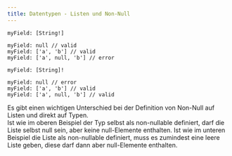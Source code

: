 ```yaml
---
title: Datentypen - Listen und Non-Null
---
```


```
myField: [String!]

myField: null // valid
myField: ['a', 'b'] // valid
myField: ['a', null, 'b'] // error
```

```
myField: [String]!

myField: null // error
myField: ['a', 'b'] // valid
myField: ['a', null, 'b'] // valid
```

Es gibt einen wichtigen Unterschied bei der Definition von Non-Null auf Listen und direkt auf Typen.<br>
Ist wie im oberen Beispiel der Typ selbst als non-nullable definiert, darf die Liste selbst null sein, aber keine null-Elemente enthalten. Ist wie im unteren Beispiel die Liste als non-nullable definiert, muss es zumindest eine leere Liste geben, diese darf dann aber null-Elemente enthalten.
